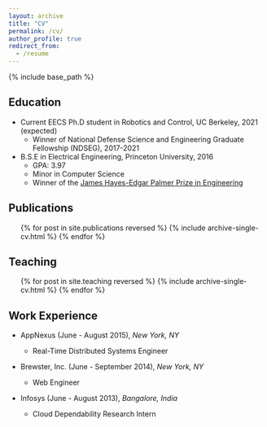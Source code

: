 ```yaml
---
layout: archive
title: "CV"
permalink: /cv/
author_profile: true
redirect_from:
  - /resume
---
```


{% include base_path %}

Education
------
* Current EECS Ph.D student in Robotics and Control, UC Berkeley, 2021 (expected)
  * Winner of National Defense Science and Engineering Graduate Fellowship (NDSEG), 2017-2021
* B.S.E in Electrical Engineering, Princeton University, 2016
  * GPA: 3.97
  * Minor in Computer Science
  * Winner of the [James Hayes-Edgar Palmer Prize in Engineering](http://ee.princeton.edu/news/two-ee-seniors-receive-seas-undergraduate-awards-0)

Publications
------
  <ul>{% for post in site.publications reversed %}
    {% include archive-single-cv.html %}
  {% endfor %}</ul>

Teaching
------
  <ul>{% for post in site.teaching reversed %}
    {% include archive-single-cv.html %}
  {% endfor %}</ul>

Work Experience
------
* AppNexus (June - August 2015), _New York, NY_
  * Real-Time Distributed Systems Engineer

* Brewster, Inc. (June - September 2014), _New York, NY_
  * Web Engineer

* Infosys (June - August 2013), _Bangalore, India_
  * Cloud Dependability Research Intern
